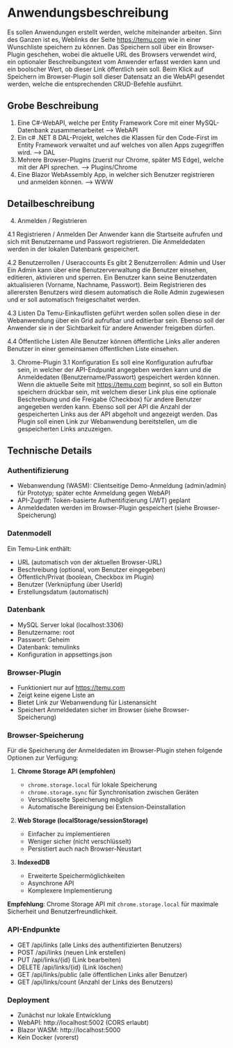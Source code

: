 # Anwendungsbeschreibung

Es sollen Anwendungen erstellt werden, welche miteinander arbeiten.
Sinn des Ganzen ist es, Weblinks der Seite https://temu.com wie in einer Wunschliste speichern zu können. Das Speichern soll über ein Browser-Plugin geschehen, wobei die aktuelle URL des Browsers verwendet wird, ein optionaler Beschreibungstext vom Anwender erfasst werden kann und ein boolscher Wert, ob dieser Link öffentlich sein soll.
Beim Klick auf Speichern im Browser-Plugin soll dieser Datensatz an die WebAPI gesendet werden, welche die entsprechenden CRUD-Befehle ausführt.

## Grobe Beschreibung

1. Eine C#-WebAPI, welche per Entity Framework Core mit einer MySQL-Datenbank zusammenarbeitet --> WebAPI
2. Ein c# .NET 8 DAL-Projekt, welches die Klassen für den Code-First im Entity Framework verwaltet und auf welches von allen Apps zugegriffen wird. --> DAL
3. Mehrere Browser-Plugins (zuerst nur Chrome, später MS Edge), welche mit der API sprechen. --> Plugins/Chrome
4. Eine Blazor WebAssembly App, in welcher sich Benutzer registrieren und anmelden können. --> WWW

## Detailbeschreibung

4. Anmelden / Registrieren

4.1 Registrieren / Anmelden
Der Anwender kann die Startseite aufrufen und sich mit Benutzername und Passwort registrieren. Die Anmeldedaten werden in der lokalen Datenbank gespeichert.

4.2 Benutzerrollen / Useraccounts
Es gibt 2 Benutzerrollen: Admin und User
Ein Admin kann über eine Benutzerverwaltung die Benutzer einsehen, editieren, aktivieren und sperren.
Ein Benutzer kann seine Benutzerdaten aktualisieren (Vorname, Nachname, Passwort).
Beim Registrieren des allerersten Benutzers wird diesem automatisch die Rolle Admin zugewiesen und er soll automatisch freigeschaltet werden.

4.3 Listen
Da Temu-Einkauflisten geführt werden sollen sollen diese in der Webanwendung über ein Grid aufrufbar und editierbar sein. Ebenso soll der Anwender sie in der Sichtbarkeit für andere Anwender freigeben dürfen.

4.4 Öffentliche Listen
Alle Benutzer können öffentliche Links aller anderen Benutzer in einer gemeinsamen öffentlichen Liste einsehen.

3. Chrome-Plugin
   3.1 Konfiguration
   Es soll eine Konfiguration aufrufbar sein, in welcher der API-Endpunkt angegeben werden kann und die Anmeldedaten (Benutzername/Passwort) gespeichert werden können.
   Wenn die aktuelle Seite mit https://temu.com beginnt, so soll ein Button speichern drückbar sein, mit welchem dieser Link plus eine optionale Beschreibung und die Freigabe (Checkbox) für andere Benutzer angegeben werden kann.
   Ebenso soll per API die Anzahl der gespeicherten Links aus der API abgeholt und angezeigt werden.
   Das Plugin soll einen Link zur Webanwendung bereitstellen, um die gespeicherten Links anzuzeigen.

## Technische Details

### Authentifizierung

- Webanwendung (WASM): Clientseitige Demo-Anmeldung (admin/admin) für Prototyp; später echte Anmeldung gegen WebAPI
- API-Zugriff: Token-basierte Authentifizierung (JWT) geplant
- Anmeldedaten werden im Browser-Plugin gespeichert (siehe Browser-Speicherung)

### Datenmodell

Ein Temu-Link enthält:

- URL (automatisch von der aktuellen Browser-URL)
- Beschreibung (optional, vom Benutzer eingegeben)
- Öffentlich/Privat (boolean, Checkbox im Plugin)
- Benutzer (Verknüpfung über UserId)
- Erstellungsdatum (automatisch)

### Datenbank

- MySQL Server lokal (localhost:3306)
- Benutzername: root
- Passwort: Geheim
- Datenbank: temulinks
- Konfiguration in appsettings.json

### Browser-Plugin

- Funktioniert nur auf https://temu.com
- Zeigt keine eigene Liste an
- Bietet Link zur Webanwendung für Listenansicht
- Speichert Anmeldedaten sicher im Browser (siehe Browser-Speicherung)

### Browser-Speicherung

Für die Speicherung der Anmeldedaten im Browser-Plugin stehen folgende Optionen zur Verfügung:

1. **Chrome Storage API (empfohlen)**

   - `chrome.storage.local` für lokale Speicherung
   - `chrome.storage.sync` für Synchronisation zwischen Geräten
   - Verschlüsselte Speicherung möglich
   - Automatische Bereinigung bei Extension-Deinstallation

2. **Web Storage (localStorage/sessionStorage)**

   - Einfacher zu implementieren
   - Weniger sicher (nicht verschlüsselt)
   - Persistiert auch nach Browser-Neustart

3. **IndexedDB**
   - Erweiterte Speichermöglichkeiten
   - Asynchrone API
   - Komplexere Implementierung

**Empfehlung**: Chrome Storage API mit `chrome.storage.local` für maximale Sicherheit und Benutzerfreundlichkeit.

### API-Endpunkte

- GET /api/links (alle Links des authentifizierten Benutzers)
- POST /api/links (neuen Link erstellen)
- PUT /api/links/{id} (Link bearbeiten)
- DELETE /api/links/{id} (Link löschen)
- GET /api/links/public (alle öffentlichen Links aller Benutzer)
- GET /api/links/count (Anzahl der Links des Benutzers)

### Deployment

- Zunächst nur lokale Entwicklung
- WebAPI: http://localhost:5002 (CORS erlaubt)
- Blazor WASM: http://localhost:5000
- Kein Docker (vorerst)
